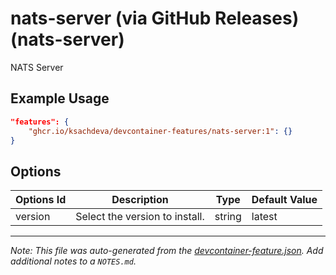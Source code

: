 
# nats-server (via GitHub Releases) (nats-server)

NATS Server

## Example Usage

```json
"features": {
    "ghcr.io/ksachdeva/devcontainer-features/nats-server:1": {}
}
```

## Options

| Options Id | Description | Type | Default Value |
|-----|-----|-----|-----|
| version | Select the version to install. | string | latest |



---

_Note: This file was auto-generated from the [devcontainer-feature.json](https://github.com/ksachdeva/devcontainer-features/blob/main/src/nats-server/devcontainer-feature.json).  Add additional notes to a `NOTES.md`._

